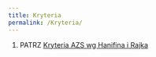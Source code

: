 ```yaml
---
title: Kryteria
permalink: /Kryteria/
---
```


1.  PATRZ [Kryteria AZS wg Hanifina i Rajka](/atopedia/Kryteria_AZS_wg_Hanifina_i_Rajka "wikilink")
